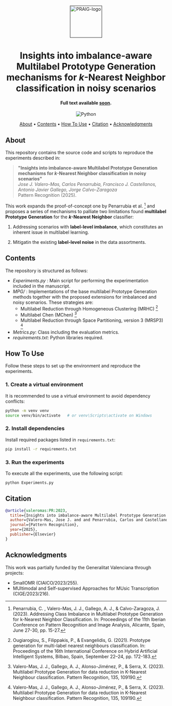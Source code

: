 <p align='center'>
  <a href=''><img src='https://i.imgur.com/Iu7CvC1.png' alt='PRAIG-logo' width='100'></a>
</p>

<h1 align='center'>Insights into imbalance-aware Multilabel Prototype Generation mechanisms for <i>k</i>-Nearest Neighbor classification in noisy scenarios</h1>

<h4 align='center'>Full text available <a href='' target='_blank'>soon</a>.</h4>

<p align='center'>
  <img src='https://img.shields.io/badge/python-3.8.18-orange' alt='Python'>
</p>



<p align='center'>
  <a href='#about'>About</a> •
  <a href='#contents'>Contents</a> •
  <a href='#how-to-use'> How To Use</a> •
  <a href='#citation'>Citation</a> •
  <a href='#acknowledgments'>Acknowledgments</a>
</p>


## About

This repository contains the source code and scripts to reproduce the experiments described in:

> **"Insights into imbalance-aware Multilabel Prototype Generation mechanisms for <em>k</em>-Nearest Neighbor classification in noisy scenarios"**  
> *Jose J. Valero-Mas, Carlos Penarrubia, Francisco J. Castellanos, Antonio Javier Gallego, Jorge Calvo-Zaragoza*  
> Pattern Recognition (2025).

This work expands the proof-of-concept one by Penarrubia et al. [^1] and proposes a series of mechanisms to palliate two limitations found <b>multilabel Prototype Generation</b> for the <b><i>k</i>-Nearest Neighbor</b> classifier:

1. Addressing scenarios with <b>label-level imbalance</b>, which constitutes an inherent issue in multilabel learning.

2. Mitigatin the existing <b>label-level noise</b> in the data</b> assortments.

## Contents

The repository is structured as follows:

- *Experiments.py* : Main script for performing the experimentation included in the manuscript.
- *MPG/* : Implementations of the base multilabel Prototype Generation methods together with the proposed extensions for imbalanced and noisy scenarios. These strategies are:
	- Multilabel Reduction through Homogeneous Clustering (MRHC) [^2]
	- Multilabel Chen (MChen) [^3]
	- Multilabel Reduction through Space Partitioning, version 3 (MRSP3) [^3]
- *Metrics.py*: Class including the evaluation metrics.
- *requirements.txt*: Python libraries required.

## How To Use

Follow these steps to set up the environment and reproduce the experiments.

### 1. Create a virtual environment

It is recommended to use a virtual environment to avoid dependency conflicts:

```bash
python -m venv venv
source venv/bin/activate   # or venv\Scripts\activate on Windows
```

### 2. Install dependencies

Install required packages listed in `requirements.txt`:

```bash
pip install -r requirements.txt
```

### 3. Run the experiments

To execute all the experiments, use the following script:

```bash
python Experiments.py
```


## Citation

```bibtex
@article{valeromas:PR:2023,
  title={Insights into imbalance-aware Multilabel Prototype Generation mechanisms for k-Nearest Neighbor classification in noisy scenarios},
  author={Valero-Mas, Jose J. and and Penarrubia, Carlos and Castellanos, Francisco J. and Gallego, Antonio Javier and Calvo-Zaragoza, Jorge},
  journal={Pattern Recognition},
  year={2025},
  publisher={Elsevier}
}
```


## Acknowledgments

This work was partially funded by the Generalitat Valenciana through projects: 
- SmallOMR (CIAICO/2023/255).
- MUltimodal and Self-supervised Approaches for MUsic Transcription (CIGE/2023/216).

 [^1]: Penarrubia, C. ,  Valero-Mas, J. J., Gallego, A. J., & Calvo-Zaragoza, J. (2023). Addressing Class Imbalance in Multilabel Prototype Generation for k-Nearest Neighbor Classification. In: Proceedings of the 11th Iberian Conference on Pattern Recognition and Image Analysis, Alicante, Spain, June 27-30, pp. 15-27.

 [^2]: Ougiaroglou, S., Filippakis, P., & Evangelidis, G. (2021). Prototype generation for multi-label nearest neighbours classification. In: Proceedings of the 16th International Conference on Hybrid Artificial Intelligent Systems, Bilbao, Spain, September 22–24, pp. 172-183.
 
 [^3]: Valero-Mas, J. J., Gallego, A. J., Alonso-Jiménez, P., & Serra, X. (2023). Multilabel Prototype Generation for data reduction in K-Nearest Neighbour classification. Pattern Recognition, 135, 109190.
